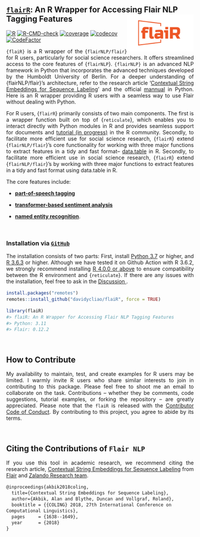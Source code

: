 
## <u>`flairR`</u>: An R Wrapper for Accessing Flair NLP Tagging Features <img src="man/figures/logo.png" align="right" width="180"/>

[![R](https://github.com/davidycliao/flaiR/actions/workflows/r_macos.yml/badge.svg)](https://github.com/davidycliao/flaiR/actions/workflows/r_macos.yml)
[![R-CMD-check](https://github.com/davidycliao/flaiR/actions/workflows/r.yml/badge.svg)](https://github.com/davidycliao/flaiR/actions/workflows/r.yml)
[![coverage](https://github.com/davidycliao/flaiR/actions/workflows/test-coverage.yaml/badge.svg)](https://github.com/davidycliao/flaiR/actions/workflows/test-coverage.yaml)
[![codecov](https://codecov.io/gh/davidycliao/flaiR/graph/badge.svg?token=CPIBIB6L78)](https://codecov.io/gh/davidycliao/flaiR)
[![CodeFactor](https://www.codefactor.io/repository/github/davidycliao/flair/badge)](https://www.codefactor.io/repository/github/davidycliao/flair)

<!-- README.md is generated from README.Rmd. Please edit that file -->

<div style="text-align: justify">

`{flaiR}` is a R wrapper of the {`flairNLP/flair`} for R users,
particularly for social science researchers. It offers streamlined
access to the core features of {`flairNLP`}. `{flairNLP}` is an advanced
NLP framework in Python that incorporates the advanced techniques
developed by the Humboldt University of Berlin. For a deeper
understanding of {flairNLP/flair}’s architecture, refer to the research
article ‘[Contextual String Embeddings for Sequence
Labeling](https://aclanthology.org/C18-1139.pdf)’ and the official
[mannual](https://flairnlp.github.io) in Python. Here is an R wrapper
providing R users with a seamless way to use Flair without dealing with
Python.

For R users, {`flairR`} primarily consists of two main components. The
first is a wrapper function built on top of {`reticulate`}, which
enables you to interact directly with Python modules in R and provides
seamless support for documents and [tutorial (in
progress)](https://davidycliao.github.io/flaiR/articles/tutorial.html)
in the R community. Secondly, to facilitate more efficient use for
social science research, {`flairR`} extend {`flairNLP/flair`}’s core
functionality for working with three major functions to extract features
in a tidy and fast format–
[data.table](https://cran.r-project.org/web/packages/data.table/index.html)
in R. Secondly, to facilitate more efficient use in social science
research, {`flairR`} extend {`flairNLP/flair`}’s by working with three
major functions to extract features in a tidy and fast format using
data.table in R.

The core features include:

- [**part-of-speech
  tagging**](https://davidycliao.github.io/flaiR/articles/get_pos.html)

- [**transformer-based sentiment
  analysis**](https://davidycliao.github.io/flaiR/articles/get_entities.html)

- [**named entity
  recognition**](https://davidycliao.github.io/flaiR/articles/get_sentiments.html).

</div>

<br>

### Installation via <u>**`GitHub`**</u>

<div style="text-align: justify">

The installation consists of two parts: First, install [Python
3.7](https://www.python.org/downloads/) or higher, and [R
3.6.3](https://www.r-project.org) or higher. Although we have tested it
on Github Action with R 3.6.2, we strongly recommend installing [R 4.0.0
or above](https://github.com/davidycliao/flaiR/actions/runs/6416611291)
to ensure compatibility between the R environment and {`reticulate`}. If
there are any issues with the installation, feel free to ask in the
<u>[Discussion](https://github.com/davidycliao/flaiR/discussions) </u>.

</div>

``` r
install.packages("remotes")
remotes::install_github("davidycliao/flaiR", force = TRUE)
```

``` r
library(flaiR)
#> flaiR: An R Wrapper for Accessing Flair NLP Tagging Features      
#> Python: 3.11                                           
#> Flair: 0.12.2  
```

<br>

## How to Contribute

<div style="text-align: justify">

My availability to maintain, test, and create examples for R users may
be limited. I warmly invite R users who share similar interests to join
in contributing to this package. Please feel free to shoot me an email
to collaborate on the task. Contributions – whether they be comments,
code suggestions, tutorial examples, or forking the repository – are
greatly appreciated. Please note that the `flaiR` is released with the
[Contributor Code of
Conduct](https://github.com/davidycliao/flaiR/blob/master/CONDUCT.md).
By contributing to this project, you agree to abide by its terms.

</div>

<br>

## Citing the Contributions of `Flair NLP`

<div style="text-align: justify">

If you use this tool in academic research, we recommend citing the
research article, [Contextual String Embeddings for Sequence
Labeling](https://aclanthology.org/C18-1139.pdf) from
[Flair](https://flairnlp.github.io) and [Zalando Research
team](https://engineering.zalando.com/posts/2018/11/zalando-research-releases-flair.html).

</div>

    @inproceedings{akbik2018coling,
      title={Contextual String Embeddings for Sequence Labeling},
      author={Akbik, Alan and Blythe, Duncan and Vollgraf, Roland},
      booktitle = {{COLING} 2018, 27th International Conference on Computational Linguistics},
      pages     = {1638--1649},
      year      = {2018}
    }
